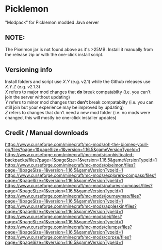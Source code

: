 # Picklemon
"Modpack" for Picklemon modded Java server

## NOTE: 
The Pixelmon jar is not found above as it's >25MB. Install it manually from the release zip or with the one-click install script.

## Versioning info
Install folders and script use _X_._Y_ (e.g. v2.1) while the Github releases use _X_._Y_._Z_ (e.g. v2.1.3)  
_X_ refers to major mod changes that **do** break compatabilty (i.e. you can't join the server without updating)  
_Y_ refers to minor mod changes that **don't** break compatabilty (i.e. you can still join but your experience may be improved by updating)  
_Z_ refers to changes that don't need a new mod folder (i.e. no mods were changed, this will mostly be one-click installer updates)  

## Credit / Manual downloads
https://www.curseforge.com/minecraft/mc-mods/oh-the-biomes-youll-go/files?page=1&pageSize=1&version=1.16.5&gameVersionTypeId=1    
https://www.curseforge.com/minecraft/mc-mods/sophisticated-backpacks/files?page=1&pageSize=1&version=1.16.5&gameVersionTypeId=1  
https://www.curseforge.com/minecraft/mc-mods/pixelmon/files?page=1&pageSize=1&version=1.16.5&gameVersionTypeId=1  
https://www.curseforge.com/minecraft/mc-mods/explorers-compass/files?page=1&pageSize=1&version=1.16.5&gameVersionTypeId=1  
https://www.curseforge.com/minecraft/mc-mods/natures-compass/files?page=1&pageSize=1&version=1.16.5&gameVersionTypeId=1  
https://www.curseforge.com/minecraft/mc-mods/journeymap/files?page=1&pageSize=1&version=1.16.5&gameVersionTypeId=1  
https://www.curseforge.com/minecraft/mc-mods/appleskin/files?page=1&pageSize=1&version=1.16.5&gameVersionTypeId=1  
https://www.curseforge.com/minecraft/mc-mods/jei/files?page=1&pageSize=1&version=1.16.5&gameVersionTypeId=1  
https://www.curseforge.com/minecraft/mc-mods/clumps/files?page=1&pageSize=1&version=1.16.5&gameVersionTypeId=1  
https://www.curseforge.com/minecraft/mc-mods/corpse/files?page=1&pageSize=1&version=1.16.5&gameVersionTypeId=1  
